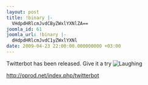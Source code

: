 ```yaml
---
layout: post
title: !binary |-
  VHdpdHRlcmJvdCByZWxlYXNlZA==
joomla_id: 61
joomla_url: !binary |-
  dHdpdHRlcmJvdC1yZWxlYXNl
date: 2009-04-23 22:00:00.000000000 +03:00
---
```

<p>Twitterbot has been released. Give it a try <img src="plugins/editors/tinymce/jscripts/tiny_mce/plugins/emotions/images/smiley-laughing.gif" border="0" alt="Laughing" title="Laughing" /></p>
<p><a href="http://oprod.net/index.php/twitterbot" target="_blank">http://oprod.net/index.php/twitterbot</a></p>
